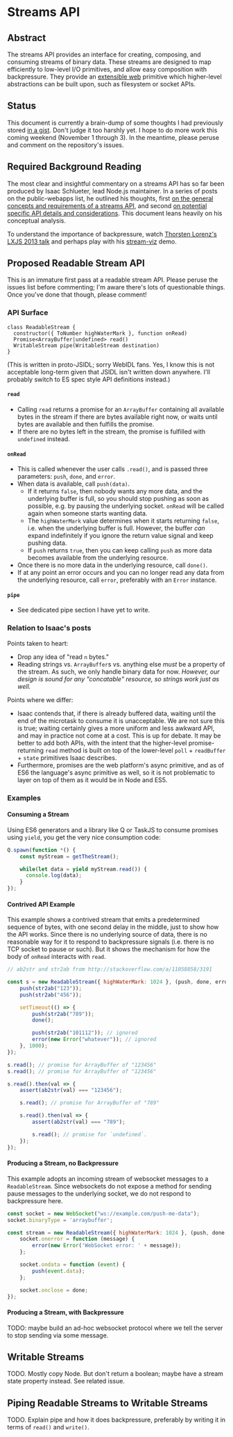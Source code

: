 # Streams API

## Abstract

The streams API provides an interface for creating, composing, and consuming streams of binary data. These streams are designed to map efficiently to low-level I/O primitives, and allow easy composition with backpressure. They provide an [extensible web](http://extensiblewebmanifesto.org/) primitive which higher-level abstractions can be built upon, such as filesystem or socket APIs.

## Status

This document is currently a brain-dump of some thoughts I had previously stored [in a gist](https://gist.github.com/domenic/0c47ae300608341f3d7f). Don't judge it too harshly yet. I hope to do more work this coming weekend (November 1 through 3). In the meantime, please peruse and comment on the repository's issues.

## Required Background Reading

The most clear and insightful commentary on a streams API has so far been produced by Isaac Schlueter, lead Node.js maintainer. In a series of posts on the public-webapps list, he outlined his thoughts, first [on the general concepts and requirements of a streams API](http://lists.w3.org/Archives/Public/public-webapps/2013JulSep/0275.html), and second [on potential specific API details and considerations](http://lists.w3.org/Archives/Public/public-webapps/2013JulSep/0355.html). This document leans heavily on his conceptual analysis.

To understand the importance of backpressure, watch [Thorsten Lorenz's LXJS 2013 talk](https://www.youtube.com/watch?v=9llfAByho98) and perhaps play with his [stream-viz](http://thlorenz.github.io/stream-viz/) demo.

## Proposed Readable Stream API

This is an immature first pass at a readable stream API. Please peruse the issues list before commenting; I'm aware there's lots of questionable things. Once you've done that though, please comment!

### API Surface

```
class ReadableStream {
  constructor({ ToNumber highWaterMark }, function onRead)
  Promise<ArrayBuffer|undefined> read()
  WritableStream pipe(WritableStream destination)
}
```

(This is written in proto-JSIDL; sorry WebIDL fans. Yes, I know this is not acceptable long-term given that JSIDL isn't written down anywhere. I'll probably switch to ES spec style API definitions instead.)

#### `read`

- Calling `read` returns a promise for an `ArrayBuffer` containing all available bytes in the stream if there are bytes available right now, or waits until bytes are available and then fulfills the promise.
- If there are no bytes left in the stream, the promise is fulfilled with `undefined` instead.

#### `onRead`

- This is called whenever the user calls `.read()`, and is passed three parameters: `push`, `done`, and `error`.
- When data is available, call `push(data)`.
  - If it returns `false`, then nobody wants any more data, and the underlying buffer is full, so you should stop pushing as soon as possible, e.g. by pausing the underlying socket. `onRead` will be called again when someone starts wanting data.
  - The `highWaterMark` value determines when it starts returning `false`, i.e. when the underlying buffer is full. However, the buffer *can* expand indefinitely if you ignore the return value signal and keep pushing data.
  - If `push` returns `true`, then you can keep calling `push` as more data becomes available from the underlying resource.
- Once there is no more data in the underlying resource, call `done()`.
- If at any point an error occurs and you can no longer read any data from the underlying resource, call `error`, preferably with an `Error` instance.

#### `pipe`

- See dedicated pipe section I have yet to write.

### Relation to Isaac's posts

Points taken to heart:

- Drop any idea of "read `n` bytes."
- Reading strings vs. `ArrayBuffer`s vs. anything else *must* be a property of the stream. As such, we only handle binary data for now. *However, our design is sound for any "concatable" resource, so strings work just as well.*

Points where we differ:

- Isaac contends that, if there is already buffered data, waiting until the end of the microtask to consume it is unacceptable. We are not sure this is true; waiting certainly gives a more uniform and less awkward API, and may in practice not come at a cost. This is up for debate. It may be better to add both APIs, with the intent that the higher-level promise-returning `read` method is built on top of the lower-level `poll` + `readBuffer` + `state` primitives Isaac describes.
- Furthermore, promises are the web platform's async primitive, and as of ES6 the language's async primitive as well, so it is not problematic to layer on top of them as it would be in Node and ES5.

### Examples

#### Consuming a Stream

Using ES6 generators and a library like Q or TaskJS to consume promises using `yield`, you get the very nice consumption code:

```js
Q.spawn(function *() {
    const myStream = getTheStream();

    while(let data = yield myStream.read()) {
      console.log(data);
    }
});
```

#### Contrived API Example

This example shows a contrived stream that emits a predetermined sequence of bytes, with one second delay in the middle, just to show how the API works. Since there is no underlying source of data, there is no reasonable way for it to respond to backpressure signals (i.e. there is no TCP socket to pause or such). But it shows the mechanism for how the body of `onRead` interacts with `read`.

```js
// ab2str and str2ab from http://stackoverflow.com/a/11058858/3191

const s = new ReadableStream({ highWaterMark: 1024 }, (push, done, error) => {
    push(str2ab("123"));
    push(str2ab("456"));

    setTimeout(() => {
        push(str2ab("789"));
        done();

        push(str2ab("101112")); // ignored
        error(new Error("whatever")); // ignored
    }, 1000);
});

s.read(); // promise for ArrayBuffer of "123456"
s.read(); // promise for ArrayBuffer of "123456"

s.read().then(val => {
    assert(ab2str(val) === "123456");

    s.read(); // promise for ArrayBuffer of "789"

    s.read().then(val => {
        assert(ab2str(val) === "789");

        s.read(); // promise for `undefined`.
    });
});
```

#### Producing a Stream, no Backpressure

This example adopts an incoming stream of websocket messages to a `ReadableStream`. Since websockets do not expose a method for sending pause messages to the underlying socket, we do not respond to backpressure here.

```js
const socket = new WebSocket("ws://example.com/push-me-data");
socket.binaryType = 'arraybuffer';

const stream = new ReadableStream({ highWaterMark: 1024 }, (push, done, error) => {
    socket.onerror = function (message) {
        error(new Error('WebSocket error: ' + message));
    };

    socket.ondata = function (event) {
        push(event.data);
    };

    socket.onclose = done;
});
```

#### Producing a Stream, with Backpressure

TODO: maybe build an ad-hoc websocket protocol where we tell the server to stop sending via some message.

## Writable Streams

TODO. Mostly copy Node. But don't return a boolean; maybe have a stream state property instead. See related issue.

## Piping Readable Streams to Writable Streams

TODO. Explain pipe and how it does backpressure, preferably by writing it in terms of `read()` and `write()`.
